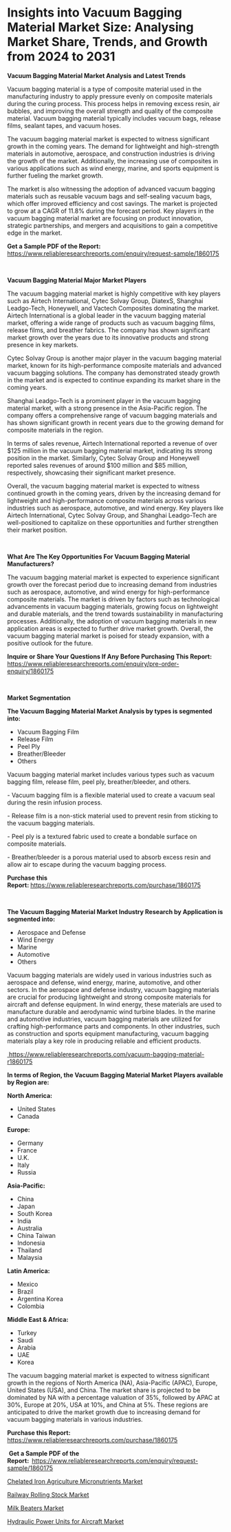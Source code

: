 <p><h1>Insights into Vacuum Bagging Material Market Size: Analysing Market Share, Trends, and Growth from 2024 to 2031</h1></p><p><strong>Vacuum Bagging Material Market Analysis and Latest Trends</strong></p>
<p><p>Vacuum bagging material is a type of composite material used in the manufacturing industry to apply pressure evenly on composite materials during the curing process. This process helps in removing excess resin, air bubbles, and improving the overall strength and quality of the composite material. Vacuum bagging material typically includes vacuum bags, release films, sealant tapes, and vacuum hoses.</p><p>The vacuum bagging material market is expected to witness significant growth in the coming years. The demand for lightweight and high-strength materials in automotive, aerospace, and construction industries is driving the growth of the market. Additionally, the increasing use of composites in various applications such as wind energy, marine, and sports equipment is further fueling the market growth.</p><p>The market is also witnessing the adoption of advanced vacuum bagging materials such as reusable vacuum bags and self-sealing vacuum bags, which offer improved efficiency and cost savings. The market is projected to grow at a CAGR of 11.8% during the forecast period. Key players in the vacuum bagging material market are focusing on product innovation, strategic partnerships, and mergers and acquisitions to gain a competitive edge in the market.</p></p>
<p><strong>Get a Sample PDF of the Report:&nbsp;</strong> <a href="https://www.reliableresearchreports.com/enquiry/request-sample/1860175">https://www.reliableresearchreports.com/enquiry/request-sample/1860175</a></p>
<p>&nbsp;</p>
<p><strong>Vacuum Bagging Material Major Market Players</strong></p>
<p><p>The vacuum bagging material market is highly competitive with key players such as Airtech International, Cytec Solvay Group, DiatexS, Shanghai Leadgo-Tech, Honeywell, and Vactech Composites dominating the market. Airtech International is a global leader in the vacuum bagging material market, offering a wide range of products such as vacuum bagging films, release films, and breather fabrics. The company has shown significant market growth over the years due to its innovative products and strong presence in key markets.</p><p>Cytec Solvay Group is another major player in the vacuum bagging material market, known for its high-performance composite materials and advanced vacuum bagging solutions. The company has demonstrated steady growth in the market and is expected to continue expanding its market share in the coming years.</p><p>Shanghai Leadgo-Tech is a prominent player in the vacuum bagging material market, with a strong presence in the Asia-Pacific region. The company offers a comprehensive range of vacuum bagging materials and has shown significant growth in recent years due to the growing demand for composite materials in the region.</p><p>In terms of sales revenue, Airtech International reported a revenue of over $125 million in the vacuum bagging material market, indicating its strong position in the market. Similarly, Cytec Solvay Group and Honeywell reported sales revenues of around $100 million and $85 million, respectively, showcasing their significant market presence.</p><p>Overall, the vacuum bagging material market is expected to witness continued growth in the coming years, driven by the increasing demand for lightweight and high-performance composite materials across various industries such as aerospace, automotive, and wind energy. Key players like Airtech International, Cytec Solvay Group, and Shanghai Leadgo-Tech are well-positioned to capitalize on these opportunities and further strengthen their market position.</p></p>
<p>&nbsp;</p>
<p><strong>What Are The Key Opportunities For Vacuum Bagging Material Manufacturers?</strong></p>
<p><p>The vacuum bagging material market is expected to experience significant growth over the forecast period due to increasing demand from industries such as aerospace, automotive, and wind energy for high-performance composite materials. The market is driven by factors such as technological advancements in vacuum bagging materials, growing focus on lightweight and durable materials, and the trend towards sustainability in manufacturing processes. Additionally, the adoption of vacuum bagging materials in new application areas is expected to further drive market growth. Overall, the vacuum bagging material market is poised for steady expansion, with a positive outlook for the future.</p></p>
<p><strong>Inquire or Share Your Questions If Any Before Purchasing This Report:</strong> <a href="https://www.reliableresearchreports.com/enquiry/pre-order-enquiry/1860175">https://www.reliableresearchreports.com/enquiry/pre-order-enquiry/1860175</a></p>
<p>&nbsp;</p>
<p><strong>Market Segmentation</strong></p>
<p><strong>The Vacuum Bagging Material Market Analysis by types is segmented into:</strong></p>
<p><ul><li>Vacuum Bagging Film</li><li>Release Film</li><li>Peel Ply</li><li>Breather/Bleeder</li><li>Others</li></ul></p>
<p><p>Vacuum bagging material market includes various types such as vacuum bagging film, release film, peel ply, breather/bleeder, and others. </p><p>- Vacuum bagging film is a flexible material used to create a vacuum seal during the resin infusion process.</p><p>- Release film is a non-stick material used to prevent resin from sticking to the vacuum bagging materials.</p><p>- Peel ply is a textured fabric used to create a bondable surface on composite materials.</p><p>- Breather/bleeder is a porous material used to absorb excess resin and allow air to escape during the vacuum bagging process.</p></p>
<p><strong>Purchase this Report:&nbsp;</strong><a href="https://www.reliableresearchreports.com/purchase/1860175">https://www.reliableresearchreports.com/purchase/1860175</a></p>
<p>&nbsp;</p>
<p><strong>The Vacuum Bagging Material Market Industry Research by Application is segmented into:</strong></p>
<p><ul><li>Aerospace and Defense</li><li>Wind Energy</li><li>Marine</li><li>Automotive</li><li>Others</li></ul></p>
<p><p>Vacuum bagging materials are widely used in various industries such as aerospace and defense, wind energy, marine, automotive, and other sectors. In the aerospace and defense industry, vacuum bagging materials are crucial for producing lightweight and strong composite materials for aircraft and defense equipment. In wind energy, these materials are used to manufacture durable and aerodynamic wind turbine blades. In the marine and automotive industries, vacuum bagging materials are utilized for crafting high-performance parts and components. In other industries, such as construction and sports equipment manufacturing, vacuum bagging materials play a key role in producing reliable and efficient products.</p></p>
<p><a href="https://www.reliableresearchreports.com/vacuum-bagging-material-r1860175">&nbsp;https://www.reliableresearchreports.com/vacuum-bagging-material-r1860175</a></p>
<p><strong>In terms of Region, the Vacuum Bagging Material Market Players available by Region are:</strong></p>
<p>
    <p> <strong> North America: </strong>
        <ul>
            <li>United States</li>
            <li>Canada</li>
        </ul>
        </p> 
    <p> <strong> Europe: </strong>
        <ul>
            <li>Germany</li>
            <li>France</li>
            <li>U.K.</li>
            <li>Italy</li>
            <li>Russia</li>
        </ul>
        </p> 
    <p> <strong> Asia-Pacific: </strong>
        <ul>
            <li>China</li>
            <li>Japan</li>
            <li>South Korea</li>
            <li>India</li>
            <li>Australia</li>
            <li>China Taiwan</li>
            <li>Indonesia</li>
            <li>Thailand</li>
            <li>Malaysia</li>
        </ul>
        </p> 
    <p> <strong> Latin America: </strong>
        <ul>
            <li>Mexico</li>
            <li>Brazil</li>
            <li>Argentina Korea</li>
            <li>Colombia</li>
        </ul>
        </p> 
    <p> <strong> Middle East & Africa: </strong>
        <ul>
            <li>Turkey</li>
            <li>Saudi</li>
            <li>Arabia</li>
            <li>UAE</li>
            <li>Korea</li>
        </ul>
    </p>
    </p>
<p><p>The vacuum bagging material market is expected to witness significant growth in the regions of North America (NA), Asia-Pacific (APAC), Europe, United States (USA), and China. The market share is projected to be dominated by NA with a percentage valuation of 35%, followed by APAC at 30%, Europe at 20%, USA at 10%, and China at 5%. These regions are anticipated to drive the market growth due to increasing demand for vacuum bagging materials in various industries.</p></p>
<p><strong>Purchase this Report: </strong><a href="https://www.reliableresearchreports.com/purchase/1860175">https://www.reliableresearchreports.com/purchase/1860175</a></p>
<p>&nbsp;<strong>Get a Sample PDF of the Report:&nbsp;&nbsp;</strong><a href="https://www.reliableresearchreports.com/enquiry/request-sample/1860175">https://www.reliableresearchreports.com/enquiry/request-sample/1860175</a></p>
<p><strong></strong></p>
<p><p><a href="https://github.com/nandosuryapratama/Market-Research-Report-List-1/blob/main/chelated-iron-agriculture-micronutrients-market.md">Chelated Iron Agriculture Micronutrients Market</a></p><p><a href="https://medium.com/@dylanmarshall42/railway-rolling-stock-market-size-is-growing-at-cagr-of-9-5-667cc56ff9b5">Railway Rolling Stock Market</a></p><p><a href="https://github.com/hxuqpfvq95/Market-Research-Report-List-1/blob/main/milk-beaters-market.md">Milk Beaters Market</a></p><p><a href="https://medium.com/@rebecca.smith5467/global-hydraulic-power-units-for-aircraft-industry-research-report-competitive-landscape-market-a4582d2f4db4">Hydraulic Power Units for Aircraft Market</a></p></p>